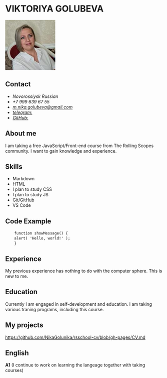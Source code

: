 # **VIKTORIYA GOLUBEVA**  

![](_image/1.jpg)

## **Contact**

+ *Novorossiysk Russian*
+ *+7 999 639 67 55*
+ *m.nika.golubeva@gmail.com*
+ [*telegram:*](https://t.me/Nika_Golunika)
+ [*GitHub:*](https://github.com/NikaGolunika)

## **About me**
I am taking a free JavaScript/Front-end course from The Rolling Scopes community. I want to gain knowledge and experience.

## **Skills**
+ Markdown
+ HTML
+ I plan to study CSS
+ I plan to study JS
+ Git/GitHub
+ VS Code

## **Code Example**
```
    function showMessage() {
    alert( 'Hello, world!' );
    }
```

## **Experience**
My previous experience has nothing to do with the computer sphere. This is new to me.

## **Education**
Currently I am engaged in self-development and education. I am taking various traning programs, including this course.

## **My projects**
https://github.com/NikaGolunika/rsschool-cv/blob/gh-pages/CV.md

## **English**
**A1** (I continue to work on learning the langeage together with taking courses)